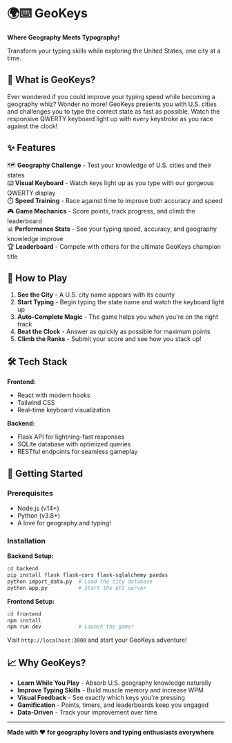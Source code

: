 # 🌍⌨️ GeoKeys

**Where Geography Meets Typography!**

Transform your typing skills while exploring the United States, one city at a time. 

## 🎯 What is GeoKeys?

Ever wondered if you could improve your typing speed while becoming a geography whiz? Wonder no more! GeoKeys presents you with U.S. cities and challenges you to type the correct state as fast as possible. Watch the responsive QWERTY keyboard light up with every keystroke as you race against the clock!

## ✨ Features

🗺️ **Geography Challenge** - Test your knowledge of U.S. cities and their states  
⌨️ **Visual Keyboard** - Watch keys light up as you type with our gorgeous QWERTY display  
⏱️ **Speed Training** - Race against time to improve both accuracy and speed  
🎮 **Game Mechanics** - Score points, track progress, and climb the leaderboard  
📊 **Performance Stats** - See your typing speed, accuracy, and geography knowledge improve  
🏆 **Leaderboard** - Compete with others for the ultimate GeoKeys champion title  

## 🚀 How to Play

1. **See the City** - A U.S. city name appears with its county
2. **Start Typing** - Begin typing the state name and watch the keyboard light up
3. **Auto-Complete Magic** - The game helps you when you're on the right track
4. **Beat the Clock** - Answer as quickly as possible for maximum points
5. **Climb the Ranks** - Submit your score and see how you stack up!

## 🛠️ Tech Stack

**Frontend:**
- React with modern hooks
- Tailwind CSS
- Real-time keyboard visualization

**Backend:**
- Flask API for lightning-fast responses
- SQLite database with optimized queries
- RESTful endpoints for seamless gameplay

## 🏁 Getting Started

### Prerequisites
- Node.js (v14+)
- Python (v3.8+)
- A love for geography and typing!

### Installation

**Backend Setup:**
```bash
cd backend
pip install flask flask-cors flask-sqlalchemy pandas
python import_data.py  # Load the city database
python app.py          # Start the API server
```

**Frontend Setup:**
```bash
cd frontend
npm install
npm run dev            # Launch the game!
```

Visit `http://localhost:3000` and start your GeoKeys adventure!

## 📈 Why GeoKeys?

- **Learn While You Play** - Absorb U.S. geography knowledge naturally
- **Improve Typing Skills** - Build muscle memory and increase WPM
- **Visual Feedback** - See exactly which keys you're pressing
- **Gamification** - Points, timers, and leaderboards keep you engaged
- **Data-Driven** - Track your improvement over time

---

**Made with ❤️ for geography lovers and typing enthusiasts everywhere**